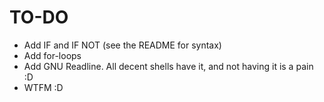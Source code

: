 # TO-DO

* Add IF and IF NOT (see the README for syntax)
* Add for-loops
* Add GNU Readline.  All decent shells have it, and not having it is a pain :D
* WTFM :D

